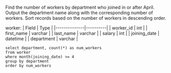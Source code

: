 Find the number of workers by department who joined in or after April.
Output the department name along with the corresponding number of workers.
Sort records based on the number of workers in descending order.

worker:
| Field        | Type     |
|--------------|----------|
| worker_id    | int      |
| first_name   | varchar  |
| last_name    | varchar  |
| salary       | int      |
| joining_date | datetime |
| department   | varchar  |

```
select department, count(*) as num_workers
from worker
where month(joining_date) >= 4
group by department
order by num_workers
```
